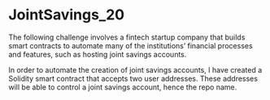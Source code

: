 # JointSavings_20

The following challenge involves a fintech startup company that builds smart contracts to automate many of the institutions’ financial processes and features, such as hosting joint savings accounts.

In order to automate the creation of joint savings accounts, I have created a Solidity smart contract that accepts two user addresses. These addresses will be able to control a joint savings account, hence the repo name. 

